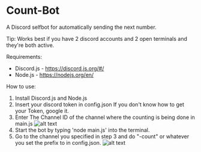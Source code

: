 # Count-Bot
A Discord selfbot for automatically sending the next number.

Tip: Works best if you have 2 discord accounts and 2 open terminals and they're both active.

Requirements:
- Discord.js - https://discord.js.org/#/
- Node.js - https://nodejs.org/en/

How to use:
1. Install Discord.js and Node.js
2. Insert your discord token in config.json
	If you don't know how to get your Token, google it.
3. Enter The Channel ID of the channel where the counting is being done in main.js
![alt text](https://i.imgur.com/bUy6vql.png)
4. Start the bot by typing 'node main.js' into the terminal.  
5. Go to the channel you specified in step 3 and do "-count" or whatever you set the prefix to in config.json.
![alt text](https://i.imgur.com/XM8956j.png)
